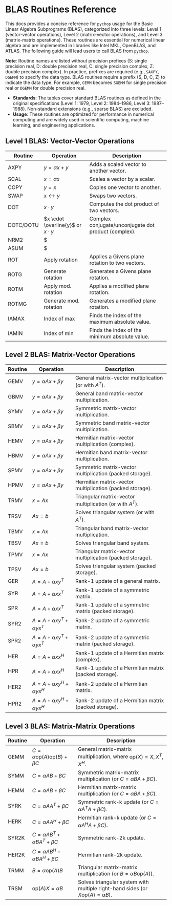 # BLAS Routines Reference

This docs provides a concise reference for ``pychop`` usage for the Basic Linear Algebra Subprograms (BLAS), categorized into three levels: Level 1 (vector-vector operations), Level 2 (matrix-vector operations), and Level 3 (matrix-matrix operations). These routines are essential for numerical linear algebra and are implemented in libraries like Intel MKL, OpenBLAS, and ATLAS. The following guide will lead users to call BLAS from  ``pychop``. 

**Note**: Routine names are listed without precision prefixes (S: single precision real, D: double precision real, C: single precision complex, Z: double precision complex). In practice, prefixes are required (e.g., `SAXPY`, `DGEMM`) to specify the data type.  BLAS routines require a prefix (S, D, C, Z) to indicate the data type. For example, `GEMM` becomes `SGEMM` for single precision real or `DGEMM` for double precision real.
- **Standards**: The tables cover standard BLAS routines as defined in the original specifications (Level 1: 1979, Level 2: 1984–1986, Level 3: 1987–1988). Non-standard extensions (e.g., sparse BLAS) are excluded.
- **Usage**: These routines are optimized for performance in numerical computing and are widely used in scientific computing, machine learning, and engineering applications.


## Level 1 BLAS: Vector-Vector Operations

| Routine   | Operation                     | Description                                           |
|-----------|-------------------------------|-------------------------------------------------------|
| AXPY      | $y = \alpha x + y$           | Adds a scaled vector to another vector.               |
| SCAL      | $x = \alpha x$               | Scales a vector by a scalar.                          |
| COPY      | $y = x$                      | Copies one vector to another.                         |
| SWAP      | $x \leftrightarrow y$        | Swaps two vectors.                                    |
| DOT       | $x \cdot y$                  | Computes the dot product of two vectors.              |
| DOTC/DOTU | $x \cdot \overline{y}$ or $x \cdot y$ | Complex conjugate/unconjugate dot product (complex). |
| NRM2      | $||x||_2$                    | Computes the Euclidean norm.                          |
| ASUM      | $||x||_1$                    | Computes the sum of absolute values (L1 norm).        |
| ROT       | Apply rotation               | Applies a Givens plane rotation to two vectors.       |
| ROTG      | Generate rotation            | Generates a Givens plane rotation.                    |
| ROTM      | Apply mod. rotation          | Applies a modified plane rotation.                    |
| ROTMG     | Generate mod. rotation       | Generates a modified plane rotation.                  |
| IAMAX     | Index of max                 | Finds the index of the maximum absolute value.        |
| IAMIN     | Index of min                 | Finds the index of the minimum absolute value.        |

## Level 2 BLAS: Matrix-Vector Operations

| Routine | Operation                              | Description                                                  |
|---------|----------------------------------------|--------------------------------------------------------------|
| GEMV    | $y = \alpha A x + \beta y$            | General matrix-vector multiplication (or with $A^T$).        |
| GBMV    | $y = \alpha A x + \beta y$            | General band matrix-vector multiplication.                   |
| SYMV    | $y = \alpha A x + \beta y$            | Symmetric matrix-vector multiplication.                      |
| SBMV    | $y = \alpha A x + \beta y$            | Symmetric band matrix-vector multiplication.                 |
| HEMV    | $y = \alpha A x + \beta y$            | Hermitian matrix-vector multiplication (complex).            |
| HBMV    | $y = \alpha A x + \beta y$            | Hermitian band matrix-vector multiplication.                 |
| SPMV    | $y = \alpha A x + \beta y$            | Symmetric matrix-vector multiplication (packed storage).     |
| HPMV    | $y = \alpha A x + \beta y$            | Hermitian matrix-vector multiplication (packed storage).     |
| TRMV    | $x = A x$                             | Triangular matrix-vector multiplication (or with $A^T$).    |
| TRSV    | $A x = b$                             | Solves triangular system (or with $A^T$).                   |
| TBMV    | $x = A x$                             | Triangular band matrix-vector multiplication.                |
| TBSV    | $A x = b$                             | Solves triangular band system.                              |
| TPMV    | $x = A x$                             | Triangular matrix-vector multiplication (packed storage).   |
| TPSV    | $A x = b$                             | Solves triangular system (packed storage).                  |
| GER     | $A = A + \alpha x y^T$                | Rank-1 update of a general matrix.                          |
| SYR     | $A = A + \alpha x x^T$                | Rank-1 update of a symmetric matrix.                        |
| SPR     | $A = A + \alpha x x^T$                | Rank-1 update of a symmetric matrix (packed storage).       |
| SYR2    | $A = A + \alpha x y^T + \alpha y x^T$ | Rank-2 update of a symmetric matrix.                        |
| SPR2    | $A = A + \alpha x y^T + \alpha y x^T$ | Rank-2 update of a symmetric matrix (packed storage).       |
| HER     | $A = A + \alpha x x^H$                | Rank-1 update of a Hermitian matrix (complex).              |
| HPR     | $A = A + \alpha x x^H$                | Rank-1 update of a Hermitian matrix (packed storage).       |
| HER2    | $A = A + \alpha x y^H + \alpha y x^H$ | Rank-2 update of a Hermitian matrix.                        |
| HPR2    | $A = A + \alpha x y^H + \alpha y x^H$ | Rank-2 update of a Hermitian matrix (packed storage).       |

## Level 3 BLAS: Matrix-Matrix Operations

| Routine | Operation                                     | Description                                                         |
|---------|-----------------------------------------------|---------------------------------------------------------------------|
| GEMM    | $C = \alpha \text{op}(A) \text{op}(B) + \beta C$ | General matrix-matrix multiplication, where $\text{op}(X) = X, X^T, X^H$. |
| SYMM    | $C = \alpha A B + \beta C$                   | Symmetric matrix-matrix multiplication (or $C = \alpha B A + \beta C$). |
| HEMM    | $C = \alpha A B + \beta C$                   | Hermitian matrix-matrix multiplication (or $C = \alpha B A + \beta C$). |
| SYRK    | $C = \alpha A A^T + \beta C$                 | Symmetric rank-k update (or $C = \alpha A^T A + \beta C$).         |
| HERK    | $C = \alpha A A^H + \beta C$                 | Hermitian rank-k update (or $C = \alpha A^H A + \beta C$).         |
| SYR2K   | $C = \alpha A B^T + \alpha B A^T + \beta C$  | Symmetric rank-2k update.                                          |
| HER2K   | $C = \alpha A B^H + \alpha B A^H + \beta C$  | Hermitian rank-2k update.                                          |
| TRMM    | $B = \alpha \text{op}(A) B$                  | Triangular matrix-matrix multiplication (or $B = \alpha B \text{op}(A)$). |
| TRSM    | $\text{op}(A) X = \alpha B$                  | Solves triangular system with multiple right-hand sides (or $X \text{op}(A) = \alpha B$). |

